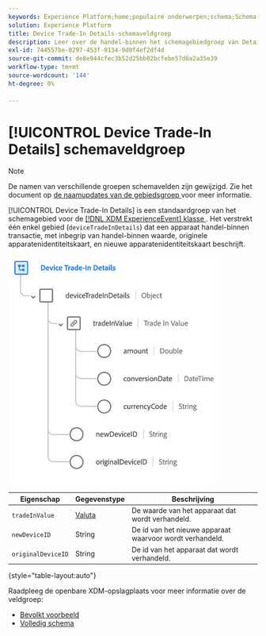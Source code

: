 ```yaml
---
keywords: Experience Platform;home;populaire onderwerpen;schema;Schema;XDM;ExperienceEvent;fields;schema's;Schema's;Schema-ontwerp;veldgroep;field-groep;device;tradein;trade-in;trade in;
solution: Experience Platform
title: Device Trade-In Details-schemaveldgroep
description: Leer over de handel-binnen het schemagebiedgroep van Details van het Apparaat.
exl-id: 744557be-0297-453f-9134-9d0f4ef2df4d
source-git-commit: de8e944cfec3b52d25bb02bcfebe57d6a2a35e39
workflow-type: tm+mt
source-wordcount: '144'
ht-degree: 0%

---
```


# [!UICONTROL Device Trade-In Details] schemaveldgroep

>[!NOTE]
>
>De namen van verschillende groepen schemavelden zijn gewijzigd. Zie het document op [ de naamupdates van de gebiedsgroep ](../name-updates.md) voor meer informatie.

[!UICONTROL Device Trade-In Details] is een standaardgroep van het schemagebied voor de [[!DNL XDM ExperienceEvent]  klasse ](../../classes/experienceevent.md). Het verstrekt één enkel gebied (`deviceTradeInDetails`) dat een apparaat handel-binnen transactie, met inbegrip van handel-binnen waarde, originele apparatenidentiteitskaart, en nieuwe apparatenidentiteitskaart beschrijft.

![ dossier-binnen structuur van Details van het Apparaat {](../../images/field-groups/device-trade-in-details.png)

| Eigenschap | Gegevenstype | Beschrijving |
| --- | --- | --- |
| `tradeInValue` | [ Valuta ](../../data-types/currency.md) | De waarde van het apparaat dat wordt verhandeld. |
| `newDeviceID` | String | De id van het nieuwe apparaat waarvoor wordt verhandeld. |
| `originalDeviceID` | String | De id van het apparaat dat wordt verhandeld. |

{style="table-layout:auto"}

Raadpleeg de openbare XDM-opslagplaats voor meer informatie over de veldgroep:

* [ Bevolkt voorbeeld ](https://github.com/adobe/xdm/blob/master/components/fieldgroups/experience-event/industry-verticals/experienceevent-device-trade-in-details.example.1.json)
* [ Volledig schema ](https://github.com/adobe/xdm/blob/master/components/fieldgroups/experience-event/industry-verticals/experienceevent-device-trade-in-details.schema.json)
